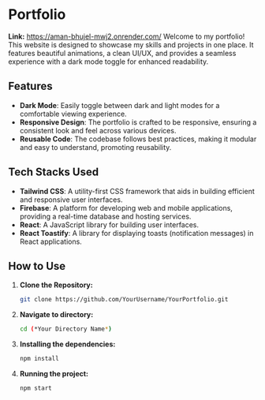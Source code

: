 # Portfolio

**Link:** https://aman-bhujel-mwj2.onrender.com/
Welcome to my portfolio! This website is designed to showcase my skills and projects in one place. It features beautiful animations, a clean UI/UX, and provides a seamless experience with a dark mode toggle for enhanced readability.

## Features

- **Dark Mode**: Easily toggle between dark and light modes for a comfortable viewing experience.
- **Responsive Design**: The portfolio is crafted to be responsive, ensuring a consistent look and feel across various devices.
- **Reusable Code**: The codebase follows best practices, making it modular and easy to understand, promoting reusability.

## Tech Stacks Used

- **Tailwind CSS**: A utility-first CSS framework that aids in building efficient and responsive user interfaces.
- **Firebase**: A platform for developing web and mobile applications, providing a real-time database and hosting services.
- **React**: A JavaScript library for building user interfaces.
- **React Toastify**: A library for displaying toasts (notification messages) in React applications.

## How to Use

1. **Clone the Repository:**
   ```bash
   git clone https://github.com/YourUsername/YourPortfolio.git

2. **Navigate to directory:**
   ```bash
   cd (*Your Directory Name*)

3. **Installing the dependencies:**
   ```bash
   npm install

4. **Running the project:**
   ```bash
   npm start

